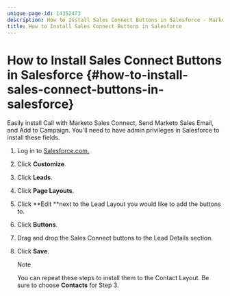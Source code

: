 ```yaml
---
unique-page-id: 14352473
description: How to Install Sales Connect Buttons in Salesforce - Marketo Docs - Product Documentation
title: How to Install Sales Connect Buttons in Salesforce
---
```


# How to Install Sales Connect Buttons in Salesforce {#how-to-install-sales-connect-buttons-in-salesforce}

Easily install Call with Marketo Sales Connect, Send Marketo Sales Email, and Add to Campaign. You'll need to have admin privileges in Salesforce to install these fields.

1. Log in to [Salesforce.com.](http://Salesforce.com)
1. Click **Customize**.
1. Click **Leads**.
1. Click **Page Layouts**.
1. Click **Edit **next to the Lead Layout you would like to add the buttons to.
1. Click **Buttons**.
1. Drag and drop the Sales Connect buttons to the Lead Details section.
1. Click **Save**.

   >[!NOTE]
   >
   >You can repeat these steps to install them to the Contact Layout. Be sure to choose **Contacts** for Step 3.

